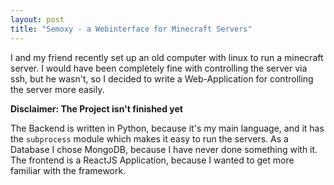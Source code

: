 ```yaml
---
layout: post
title: "Semoxy - a Webinterface for Minecraft Servers"
---
```


I and my friend recently set up an old computer with linux to run a minecraft server.
I would have been completely fine with controlling the server via ssh, but he wasn't,
so I decided to write a Web-Application for controlling the server more easily. 

**Disclaimer: The Project isn't finished yet**

The Backend is written in Python, because it's my main language, and it has the `subprocess` module which makes it easy to run the servers.
As a Database I chose MongoDB, because I have never done something with it.
The frontend is a ReactJS Application, because I wanted to get more familiar with the framework.
